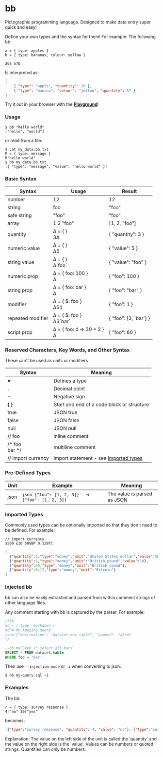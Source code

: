 
# bb


Pictographic programming language. Designed to make data entry super quick and easy!

Define your own types and the syntax for them! For example: The following bb:

    a = { type: apples }
    b = { type: bananas, colour: yellow }
    
    20a 57b
    
Is interpreted as:

```json
[
    { "type": "apple", "quantity": 20 },
    { "type": "banana", "colour": "yellow", "quantity": 57 }
] 
```

Try it out in your browser with the [**Playground**](./playground)!


### Usage

```shell-session
$ bb "hello world"  
["hello", "world"]
```

or read from a file:

```shell-session
$ cat my_data.bb.txt
M = { type: message } 
M"hello world" 
$ bb my_data.bb.txt
[{ "type": "message", "value": "hello world" }]
```

### Basic Syntax

| Syntax      | Usage | Result    |
|-------------|-------|-----------|
|number       | 12    | 12        | 
|string       | foo    | "foo"        | 
|safe string  | "foo"    | "foo"        | 
|array | 1 2 "foo"    | \[1, 2, "foo"]        | 
|quantity  | ∆ = { }<br>3∆    | { "quantity": 3 } |
|numeric value  | ∆ = { }<br>∆5    | { "value": 5 } |
|string value  | ∆ = { }<br>∆\`foo`    | { "value": "foo" } |
|numeric prop | ∆ = { foo: 100 }<br>∆    | { "foo": 100 }   |
|string prop  | ∆ = { foo: bar }<br>∆    | { "foo": "bar" } |
|modifier | ∆ = { $: foo }<br>∆$1    | { "foo": 1 } |
|repeated modifier | ∆ = { $: foo }<br>∆$3$\`bar`    | { "foo": \[3, \`bar`] } |
|script prop | ∆ = { foo: d => 30 * 2 }<br>∆    | { "foo": 60 } |

### Reserved Characters, Key Words, and Other Syntax

These can't be used as units or modifiers

| Syntax| Meaning    |
|------------|----------|
| **=**      | Defines a type |
| **.**      | Decimal point  |
| **-**      | Negative sign  |
| **{** **}** | Start and end of a code block or structure |
| true  | JSON true  |
| false | JSON false |
| null  | JSON null  |
| // foo  | inline comment |
| /* foo<br>bar \*/ | multiline comment | 
| // import currency | import statement - see [imported types](#imported-types)  |  


### Pre-Defined Types

| Unit  | Example | Meaning  |
|-------|---------|----------|
| json  | ```json`{"foo": [1, 2, 3]}` ``` => `{"foo": [1, 2, 3]}` | The value is parsed as JSON |


### Imported Types

Commonly used types can be optionally imported so that they don't need to be defined. For example:

```text
// import currency
$500 £10 50GBP 0.12BTC
```

```json
[
  {"quantity":1,"type":"money","unit":"United States dollar","value":500},
  {"quantity":1,"type":"money","unit":"British pound","value":10},
  {"quantity":50,"type":"money","unit":"British pound"},
  {"quantity":0.12,"type":"money","unit":"Bitcoin"}
]
```


### Injected bb

bb can also be easily extracted and parsed from within comment strings of other language files.

Any comment starting with bb is captured by the parser. For example:

```sql
/*bb
md = { type: markdown }
md`# My Amazing Query`
json`{"destination": "dataset.new_table", "append": false}`
*/

--bb md`Step 1: select all bars`
SELECT * FROM dataset.table
WHERE foo = 'bar'
```

Then use `--injection-mode` or `-i` when converting to json:

```shell-session
$ bb my-query.sql -i
```

### Examples

The bb: 
```
r = { type: survey response }
4r"no" 10r"yes"
```
becomes:
 
```json
[{"type":"survey response", "quantity": 4, "value": "no"}, {"type":"survey response", "quantity": 10, "value": "yes"}]
```
 
Explanation: The value on the left side of the unit is called the 'quantity' and the value on the right side is the 'value'. Values can be numbers or quoted strings. Quantities can only be numbers. 

